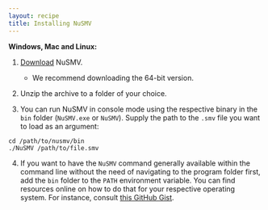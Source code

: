 ```yaml
---
layout: recipe
title: Installing NuSMV
---
```


**Windows, Mac and Linux:**

1. [Download](https://nusmv.fbk.eu/bin/bin_download2-v2.cgi) NuSMV.

   * We recommend downloading the 64-bit version.

2. Unzip the archive to a folder of your choice.

3. You can run NuSMV in console mode using the respective binary in the `bin` folder (`NuSMV.exe` or `NuSMV`). Supply the
   path to the `.smv` file you want to load as an argument:

```
cd /path/to/nusmv/bin
./NuSMV /path/to/file.smv
```

4. If you want to have the `NuSMV` command generally available within the command line without the need of navigating
   to the program folder first, add the `bin` folder to the `PATH` environment variable. You can find resources online
   on how to do that for your respective operating system. For instance, consult [this GitHub Gist](https://gist.github.com/nex3/c395b2f8fd4b02068be37c961301caa7).
